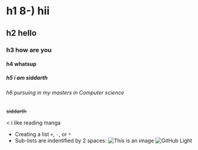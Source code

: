 # h1 8-) hii
## h2  hello 
### h3  how are you 
#### h4 whatsup
##### h5 i am siddarth
###### h6 _pursuing in my masters  in Computer science_
~~siddarth~~

< i like reading manga
+ Creating a list  `+`, `-`, or `*`
+  Sub-lists are indentified by 2 spaces:
![This is an image](https://www.google.com/imgres?imgurl=https://static.wikia.nocookie.net/the-bangtan-boys/images/b/b5/Yeontan_V%2527s_Pet.jpg/revision/latest?cb%3D20180710040208&imgrefurl=https://bts.fandom.com/wiki/Yeontan&tbnid=Kw0lFlilF3BAzM&vet=1&docid=fz5raae7Tfv_FM&w=692&h=692&source=sh/x/im)
![GitHub Light](https://github.com/github-light.png#gh-dark-mode-only)
